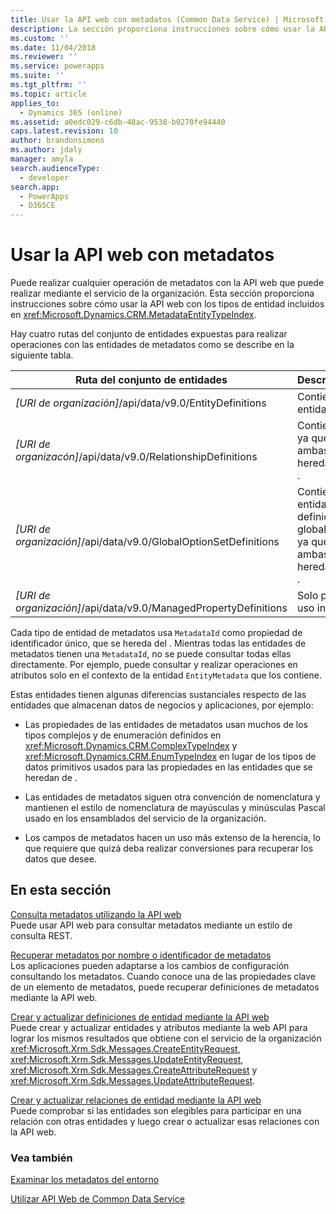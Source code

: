 ```yaml
---
title: Usar la API web con metadatos (Common Data Service) | Microsoft Docs
description: La sección proporciona instrucciones sobre cómo usar la API web con los tipos de entidad incluidos en la referencia EntityType de metadatos de la API web.
ms.custom: ''
ms.date: 11/04/2018
ms.reviewer: ''
ms.service: powerapps
ms.suite: ''
ms.tgt_pltfrm: ''
ms.topic: article
applies_to:
  - Dynamics 365 (online)
ms.assetid: a0edc029-c6db-48ac-9538-b0270fe94440
caps.latest.revision: 10
author: brandonsimons
ms.author: jdaly
manager: amyla
search.audienceType:
  - developer
search.app:
  - PowerApps
  - D365CE
---
```

# <a name="use-the-web-api-with-metadata"></a>Usar la API web con metadatos

Puede realizar cualquier operación de metadatos con la API web que puede realizar mediante el servicio de la organización. Esta sección proporciona instrucciones sobre cómo usar la API web con los tipos de entidad incluidos en <xref:Microsoft.Dynamics.CRM.MetadataEntityTypeIndex>.  
  
 Hay cuatro rutas del conjunto de entidades expuestas para realizar operaciones con las entidades de metadatos como se describe en la siguiente tabla.  
  
|Ruta del conjunto de entidades|Descripción|  
|---------------------|-----------------|  
|*[URI de organización]*/api/data/v9.0/EntityDefinitions|Contiene entidades <xref href="Microsoft.Dynamics.CRM.EntityMetadata?text=EntityMetadata EntityType" />.|  
|*[URI de organizacón]*/api/data/v9.0/RelationshipDefinitions|Contiene <xref href="Microsoft.Dynamics.CRM.ManyToManyRelationshipMetadata?text=ManyToManyRelationshipMetadata EntityType" /> y <xref href="Microsoft.Dynamics.CRM.OneToManyRelationshipMetadata?text=OneToManyRelationshipMetadata EntityType" /> ya que ambas se heredan de <xref href="Microsoft.Dynamics.CRM.RelationshipMetadataBase?text=RelationshipMetadataBase EntityType" />.|  
|*[URI de organización]*/api/data/v9.0/GlobalOptionSetDefinitions|Contiene entidades <xref href="Microsoft.Dynamics.CRM.BooleanOptionSetMetadata?text=BooleanOptionSetMetadata EntityType" /> y <xref href="Microsoft.Dynamics.CRM.OptionSetMetadata?text=OptionSetMetadata EntityType" /> definidas globalmente ya que ambas se heredan de <xref href="Microsoft.Dynamics.CRM.OptionSetMetadata?text=OptionSetMetadata EntityType" />.|  
|*[URI de organización]*/api/data/v9.0/ManagedPropertyDefinitions|Solo para uso interno|  
  
Cada tipo de entidad de metadatos usa `MetadataId` como propiedad de identificador único, que se hereda del <xref href="Microsoft.Dynamics.CRM.MetadataBase?text=MetadataBase EntityType" />. Mientras todas las entidades de metadatos tienen una `MetadataId`, no se puede consultar todas ellas directamente. Por ejemplo, puede consultar y realizar operaciones en atributos solo en el contexto de la entidad `EntityMetadata` que los contiene.  
  
Estas entidades tienen algunas diferencias sustanciales respecto de las entidades que almacenan datos de negocios y aplicaciones, por ejemplo:  
  
- Las propiedades de las entidades de metadatos usan muchos de los tipos complejos y de enumeración definidos en <xref:Microsoft.Dynamics.CRM.ComplexTypeIndex> y <xref:Microsoft.Dynamics.CRM.EnumTypeIndex> en lugar de los tipos de datos primitivos usados para las propiedades en las entidades que se heredan de <xref href="Microsoft.Dynamics.CRM.crmbaseentity?text=crmbaseentity EntityType" />.  
  
- Las entidades de metadatos siguen otra convención de nomenclatura y mantienen el estilo de nomenclatura de mayúsculas y minúsculas Pascal usado en los ensamblados del servicio de la organización.  
  
- Los campos de metadatos hacen un uso más extenso de la herencia, lo que requiere que quizá deba realizar conversiones para recuperar los datos que desee.  
  
## <a name="in-this-section"></a>En esta sección 

[Consulta metadatos utilizando la API web](query-metadata-web-api.md)<br />
Puede usar API web para consultar metadatos mediante un estilo de consulta REST.  

[Recuperar metadatos por nombre o identificador de metadatos](retrieve-metadata-name-metadataid.md)<br />
Los aplicaciones pueden adaptarse a los cambios de configuración consultando los metadatos. Cuando conoce una de las propiedades clave de un elemento de metadatos, puede recuperar definiciones de metadatos mediante la API web.  

[Crear y actualizar definiciones de entidad mediante la API web](create-update-entity-definitions-using-web-api.md)<br />
Puede crear y actualizar entidades y atributos mediante la web API para lograr los mismos resultados que obtiene con el servicio de la organización <xref:Microsoft.Xrm.Sdk.Messages.CreateEntityRequest>, <xref:Microsoft.Xrm.Sdk.Messages.UpdateEntityRequest>, <xref:Microsoft.Xrm.Sdk.Messages.CreateAttributeRequest> y <xref:Microsoft.Xrm.Sdk.Messages.UpdateAttributeRequest>.  

[Crear y actualizar relaciones de entidad mediante la API web](create-update-entity-relationships-using-web-api.md)<br />
Puede comprobar si las entidades son elegibles para participar en una relación con otras entidades y luego crear o actualizar esas relaciones con la API web.  

### <a name="see-also"></a>Vea también


<!-- TODO [Metadata and data models](../metadata-data-models.md)<br /> -->
[Examinar los metadatos del entorno](../browse-your-metadata.md)<br />
<!--  TODO [Use the Organization service with Common Data Service metadata](../org-service/use-organization-service-metadata.md)<br /> -->
[Utilizar API Web de Common Data Service](overview.md)
